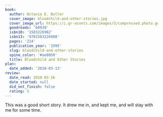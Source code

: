 ```yaml
---
book:
  author: Octavia E. Butler
  cover_image: bloodchild-and-other-stories.jpg
  cover_image_url: https://i.gr-assets.com/images/S/compressed.photo.goodreads.com/books/1428806161l/60930._SX98_.jpg
  goodreads: '60930'
  isbn10: '1583226982'
  isbn13: '9781583226988'
  pages: '214'
  publication_year: '1995'
  slug: bloodchild-and-other-stories
  spine_color: '#ae8050'
  title: Bloodchild and Other Stories
plan:
  date_added: '2018-03-13'
review:
  date_read: 2018-03-16
  date_started: null
  did_not_finish: false
  rating: 5
---
```


This was a good short story. It drew me in, and kept me, and will stay with me for some time.
